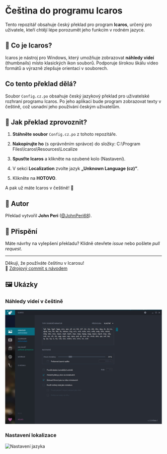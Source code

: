 # Čeština do programu Icaros

Tento repozitář obsahuje český překlad pro program **Icaros**, určený pro uživatele, kteří chtějí lépe porozumět jeho funkcím v rodném jazyce.

## 🧩 Co je Icaros?

Icaros je nástroj pro Windows, který umožňuje zobrazovat **náhledy videí** (thumbnails) místo klasických ikon souborů. Podporuje širokou škálu video formátů a výrazně zlepšuje orientaci v souborech.

## Co tento překlad dělá?

Soubor `Config.cz.po` obsahuje český jazykový překlad pro uživatelské rozhraní programu Icaros. Po jeho aplikaci bude program zobrazovat texty v češtině, což usnadní jeho používání českým uživatelům.

## 🔧 Jak překlad zprovoznit?

1. **Stáhněte soubor** `Config.cz.po` z tohoto repozitáře.
2. **Nakopírujte ho** (s oprávněním správce) do složky:
C:\Program Files\Icaros\Resources\Localize

3. **Spusťte Icaros** a klikněte na ozubené kolo (Nastavení).
4. V sekci **Localization** zvolte jazyk **„Unknown Language (cz)”**.
5. Klikněte na **HOTOVO**.

A pak už máte Icaros v češtině! 🎉

## 👤 Autor

Překlad vytvořil **John Peri** ([@JohnPeri68](https://github.com/JohnPeri68)).

## 🤝 Přispění

Máte návrhy na vylepšení překladu? Klidně otevřete *issue* nebo pošlete *pull request*.

---

Děkuji, že používáte češtinu v Icarosu!  
📌 [Zdrojový commit s návodem](https://github.com/JohnPeri68/-e-tina-do-programu-Icaros/commit/ffd74c5cad834d7f883376f8f2c74be3923fc5bc)

## 🖼 Ukázky

### Náhledy videí v češtině
![Miniatury videí](Icaros%20-%20miniatury_CZ.jpg)

### Nastavení lokalizace
![Nastavení jazyka](Icaros%20-%20nastavení.jpg)



